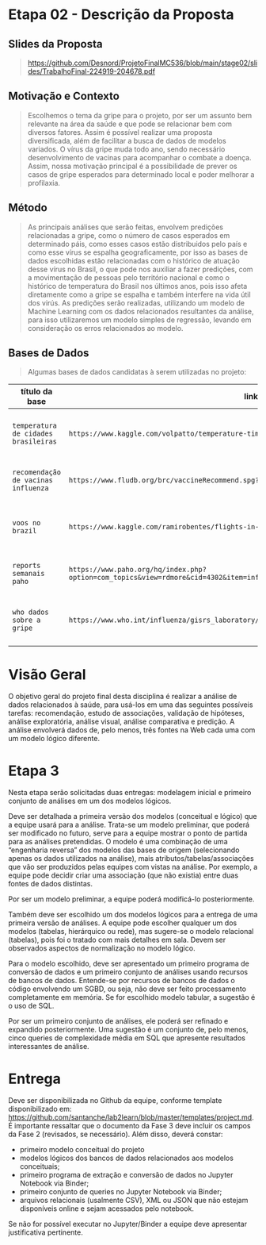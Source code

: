 # Etapa 02 - Descrição da Proposta

## Slides da Proposta

> https://github.com/Desnord/ProjetoFinalMC536/blob/main/stage02/slides/TrabalhoFinal-224919-204678.pdf

## Motivação e Contexto

> Escolhemos o tema da gripe para o projeto, por ser um assunto bem relevante na área da saúde e que pode se relacionar bem com diversos fatores.
Assim é possível realizar uma proposta diversificada, além de facilitar a busca de dados de modelos variados.
O vírus da gripe muda todo ano, sendo necessário desenvolvimento de vacinas para acompanhar o combate a doença.
Assim, nossa motivação principal é a possibilidade de prever os casos de gripe esperados para determinado local e poder melhorar a profilaxia.

## Método

>As principais análises que serão feitas, envolvem predições relacionadas a gripe, como o número de casos esperados em determinado páis, como esses casos estão distribuidos pelo país e como esse vírus se espalha geograficamente, por isso as bases de dados escolhidas estão relacionadas com o histórico de atuação desse vírus no Brasil, o que pode nos auxiliar a fazer predições, com a movimentação de pessoas pelo território nacional e como o histórico de temperatura do Brasil nos últimos anos, pois isso afeta diretamente como a gripe se espalha e também interfere na vida útil dos virús.
>As predições serão realizadas, utilizando um modelo de Machine Learning com os dados relacionados resultantes da análise, para isso utilizaremos um modelo simples de regressão, levando em consideração os erros relacionados ao modelo.

## Bases de Dados
> Algumas bases de dados candidatas à serem utilizadas no projeto:

título da base | link | breve descrição
----- | ----- | -----
`temperatura de cidades brasileiras` | `https://www.kaggle.com/volpatto/temperature-timeseries-for-some-brazilian-cities` | `temperaturas de cidades brasileiras ao longo do ano, durante alguns anos`
`recomendação de vacinas influenza` | `https://www.fludb.org/brc/vaccineRecommend.spg?decorator=influenza` | `recomendações para o desenvolvimento de vacinas de gripe`
`voos no brazil` | `https://www.kaggle.com/ramirobentes/flights-in-brazil` | `dataset com todos os voos que do espaço aéreo brasileiro de alguns anos`
`reports semanais paho` | `https://www.paho.org/hq/index.php?option=com_topics&view=rdmore&cid=4302&item=influenza&type=statistics&Itemid=40753&lang=em` | `relatórios semanais sobre dados da gripe de diversos países`
`who dados sobre a gripe` | `https://www.who.int/influenza/gisrs_laboratory/flunet/en/` | `dados relacionados a gripe da organização mundial da saúde`

# Visão Geral
O objetivo geral do projeto final desta disciplina é realizar a análise de dados relacionados à saúde, para usá-los
em uma das seguintes possíveis tarefas: recomendação, estudo de associações, validação de hipóteses, análise
exploratória, análise visual, análise comparativa e predição.
A análise envolverá dados de, pelo menos, três fontes na Web cada uma com um modelo lógico diferente.


# Etapa 3
Nesta etapa serão solicitadas duas entregas: modelagem inicial e primeiro conjunto de análises em um dos
modelos lógicos.

Deve ser detalhada a primeira versão dos modelos (conceitual e lógico) que a equipe usará para a análise.
Trata-se um modelo preliminar, que poderá ser modificado no futuro, serve para a equipe mostrar o ponto de partida
para as análises pretendidas. O modelo é uma combinação de uma “engenharia reversa” dos modelos das bases de
origem (selecionando apenas os dados utilizados na análise), mais atributos/tabelas/associações que vão ser
produzidos pelas equipes com vistas na análise. Por exemplo, a equipe pode decidir criar uma associação (que não
existia) entre duas fontes de dados distintas.

Por ser um modelo preliminar, a equipe poderá modificá-lo posteriormente.

Também deve ser escolhido um dos modelos lógicos para a entrega de uma primeira versão de análises. A
equipe pode escolher qualquer um dos modelos (tabelas, hierárquico ou rede), mas sugere-se o modelo relacional
(tabelas), pois foi o tratado com mais detalhes em sala. Devem ser observados aspectos de normalização no modelo
lógico.

Para o modelo escolhido, deve ser apresentado um primeiro programa de conversão de dados e um primeiro
conjunto de análises usando recursos de bancos de dados. Entende-se por recursos de bancos de dados o código
envolvendo um SGBD, ou seja, não deve ser feito processamento completamente em memória. Se for escolhido
modelo tabular, a sugestão é o uso de SQL.

Por ser um primeiro conjunto de análises, ele poderá ser refinado e expandido posteriormente. Uma sugestão é
um conjunto de, pelo menos, cinco queries de complexidade média em SQL que apresente resultados interessantes de
análise.

# Entrega
Deve ser disponibilizada no Github da equipe, conforme template disponibilizado em: 
https://github.com/santanche/lab2learn/blob/master/templates/project.md. É importante ressaltar que o documento da Fase 3 deve incluir os campos da Fase 2 (revisados, se necessário). Além disso, deverá constar:
- primeiro modelo conceitual do projeto
- modelos lógicos dos bancos de dados relacionados aos modelos conceituais;
- primeiro programa de extração e conversão de dados no Jupyter Notebook via Binder;
- primeiro conjunto de queries no Jupyter Notebook via Binder;
- arquivos relacionais (usalmente CSV), XML ou JSON que não estejam disponíveis online e sejam acessados pelo notebook.

Se não for possível executar no Jupyter/Binder a equipe deve apresentar justificativa pertinente.
